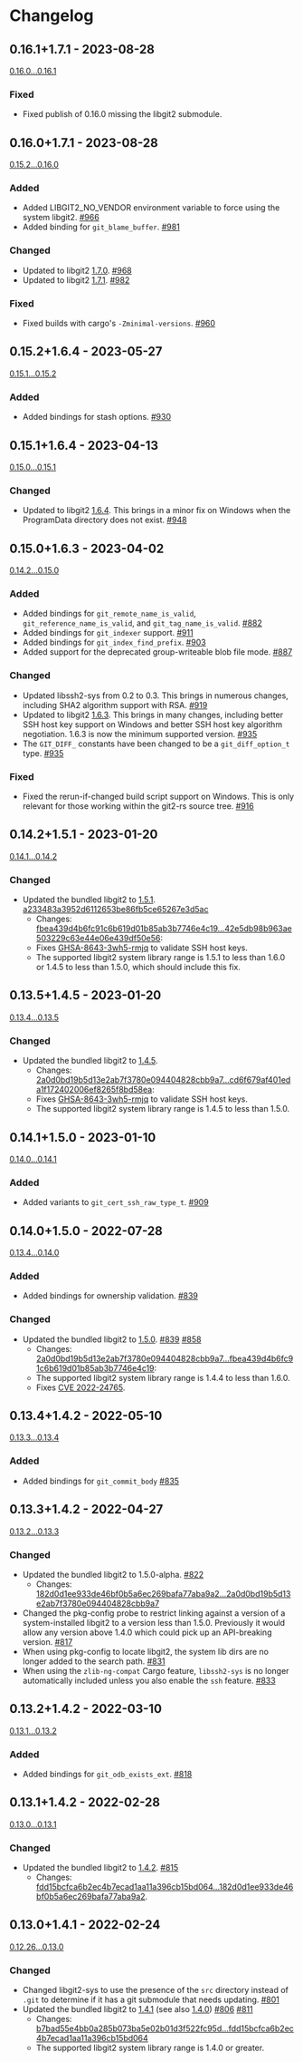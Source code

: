 # Changelog

## 0.16.1+1.7.1 - 2023-08-28
[0.16.0...0.16.1](https://github.com/rust-lang/git2-rs/compare/libgit2-sys-0.16.0+1.7.1...libgit2-sys-0.16.1+1.7.1)

### Fixed

- Fixed publish of 0.16.0 missing the libgit2 submodule.

## 0.16.0+1.7.1 - 2023-08-28
[0.15.2...0.16.0](https://github.com/rust-lang/git2-rs/compare/libgit2-sys-0.15.2+1.6.4...libgit2-sys-0.16.0+1.7.1)

### Added

- Added LIBGIT2_NO_VENDOR environment variable to force using the system libgit2.
  [#966](https://github.com/rust-lang/git2-rs/pull/966)
- Added binding for `git_blame_buffer`.
  [#981](https://github.com/rust-lang/git2-rs/pull/981)

### Changed

- Updated to libgit2 [1.7.0](https://github.com/libgit2/libgit2/releases/tag/v1.7.0).
  [#968](https://github.com/rust-lang/git2-rs/pull/968)
- Updated to libgit2 [1.7.1](https://github.com/libgit2/libgit2/releases/tag/v1.7.1).
  [#982](https://github.com/rust-lang/git2-rs/pull/982)

### Fixed

- Fixed builds with cargo's `-Zminimal-versions`.
  [#960](https://github.com/rust-lang/git2-rs/pull/960)


## 0.15.2+1.6.4 - 2023-05-27
[0.15.1...0.15.2](https://github.com/rust-lang/git2-rs/compare/libgit2-sys-0.15.1+1.6.4...libgit2-sys-0.15.2+1.6.4)

### Added

- Added bindings for stash options.
  [#930](https://github.com/rust-lang/git2-rs/pull/930)

## 0.15.1+1.6.4 - 2023-04-13
[0.15.0...0.15.1](https://github.com/rust-lang/git2-rs/compare/libgit2-sys-0.15.0+1.6.3...libgit2-sys-0.15.1+1.6.4)

### Changed

- Updated to libgit2 [1.6.4](https://github.com/libgit2/libgit2/releases/tag/v1.6.4).
  This brings in a minor fix on Windows when the ProgramData directory does not exist.
  [#948](https://github.com/rust-lang/git2-rs/pull/948)

## 0.15.0+1.6.3 - 2023-04-02
[0.14.2...0.15.0](https://github.com/rust-lang/git2-rs/compare/libgit2-sys-0.14.2+1.5.1...libgit2-sys-0.15.0+1.6.3)

### Added

- Added bindings for `git_remote_name_is_valid`, `git_reference_name_is_valid`, and `git_tag_name_is_valid`.
  [#882](https://github.com/rust-lang/git2-rs/pull/882)
- Added bindings for `git_indexer` support.
  [#911](https://github.com/rust-lang/git2-rs/pull/911)
- Added bindings for `git_index_find_prefix`.
  [#903](https://github.com/rust-lang/git2-rs/pull/903)
- Added support for the deprecated group-writeable blob file mode.
  [#887](https://github.com/rust-lang/git2-rs/pull/887)

### Changed

- Updated libssh2-sys from 0.2 to 0.3.
  This brings in numerous changes, including SHA2 algorithm support with RSA.
  [#919](https://github.com/rust-lang/git2-rs/pull/919)
- Updated to libgit2 [1.6.3](https://github.com/libgit2/libgit2/blob/main/docs/changelog.md#v163).
  This brings in many changes, including better SSH host key support on Windows and better SSH host key algorithm negotiation.
  1.6.3 is now the minimum supported version.
  [#935](https://github.com/rust-lang/git2-rs/pull/935)
- The `GIT_DIFF_` constants have been changed to be a `git_diff_option_t` type.
  [#935](https://github.com/rust-lang/git2-rs/pull/935)

### Fixed

- Fixed the rerun-if-changed build script support on Windows. This is only relevant for those working within the git2-rs source tree.
  [#916](https://github.com/rust-lang/git2-rs/pull/916)

## 0.14.2+1.5.1 - 2023-01-20
[0.14.1...0.14.2](https://github.com/rust-lang/git2-rs/compare/libgit2-sys-0.14.1+1.5.0...libgit2-sys-0.14.2+1.5.1)

### Changed
- Updated the bundled libgit2 to [1.5.1](https://github.com/libgit2/libgit2/releases/tag/v1.5.1).
  [a233483a3952d6112653be86fb5ce65267e3d5ac](https://github.com/rust-lang/git2-rs/commit/a233483a3952d6112653be86fb5ce65267e3d5ac)
  - Changes: [fbea439d4b6fc91c6b619d01b85ab3b7746e4c19...42e5db98b963ae503229c63e44e06e439df50e56](https://github.com/libgit2/libgit2/compare/fbea439d4b6fc91c6b619d01b85ab3b7746e4c19...42e5db98b963ae503229c63e44e06e439df50e56):
  - Fixes [GHSA-8643-3wh5-rmjq](https://github.com/libgit2/libgit2/security/advisories/GHSA-8643-3wh5-rmjq) to validate SSH host keys.
  - The supported libgit2 system library range is 1.5.1 to less than 1.6.0 or 1.4.5 to less than 1.5.0, which should include this fix.

## 0.13.5+1.4.5 - 2023-01-20
[0.13.4...0.13.5](https://github.com/rust-lang/git2-rs/compare/libgit2-sys-0.13.4+1.4.2...libgit2-sys-0.13.5+1.4.5)

### Changed
- Updated the bundled libgit2 to [1.4.5](https://github.com/libgit2/libgit2/releases/tag/v1.4.5).
  - Changes: [2a0d0bd19b5d13e2ab7f3780e094404828cbb9a7...cd6f679af401eda1f172402006ef8265f8bd58ea](https://github.com/libgit2/libgit2/compare/2a0d0bd19b5d13e2ab7f3780e094404828cbb9a7...cd6f679af401eda1f172402006ef8265f8bd58ea):
  - Fixes [GHSA-8643-3wh5-rmjq](https://github.com/libgit2/libgit2/security/advisories/GHSA-8643-3wh5-rmjq) to validate SSH host keys.
  - The supported libgit2 system library range is 1.4.5 to less than 1.5.0.

## 0.14.1+1.5.0 - 2023-01-10
[0.14.0...0.14.1](https://github.com/rust-lang/git2-rs/compare/libgit2-sys-0.14.0+1.5.0...libgit2-sys-0.14.1+1.5.0)

### Added
- Added variants to `git_cert_ssh_raw_type_t`.
  [#909](https://github.com/rust-lang/git2-rs/pull/909)

## 0.14.0+1.5.0 - 2022-07-28
[0.13.4...0.14.0](https://github.com/rust-lang/git2-rs/compare/libgit2-sys-0.13.4+1.4.2...libgit2-sys-0.14.0+1.5.0)

### Added
- Added bindings for ownership validation.
  [#839](https://github.com/rust-lang/git2-rs/pull/839)

### Changed

- Updated the bundled libgit2 to [1.5.0](https://github.com/libgit2/libgit2/releases/tag/v1.5.0).
  [#839](https://github.com/rust-lang/git2-rs/pull/839)
  [#858](https://github.com/rust-lang/git2-rs/pull/858)
  - Changes: [2a0d0bd19b5d13e2ab7f3780e094404828cbb9a7...fbea439d4b6fc91c6b619d01b85ab3b7746e4c19](https://github.com/libgit2/libgit2/compare/2a0d0bd19b5d13e2ab7f3780e094404828cbb9a7...fbea439d4b6fc91c6b619d01b85ab3b7746e4c19):
  - The supported libgit2 system library range is 1.4.4 to less than 1.6.0.
  - Fixes [CVE 2022-24765](https://github.com/libgit2/libgit2/releases/tag/v1.4.3).

## 0.13.4+1.4.2 - 2022-05-10
[0.13.3...0.13.4](https://github.com/rust-lang/git2-rs/compare/libgit2-sys-0.13.3+1.4.2...libgit2-sys-0.13.4+1.4.2)

### Added
- Added bindings for `git_commit_body`
  [#835](https://github.com/rust-lang/git2-rs/pull/835)

## 0.13.3+1.4.2 - 2022-04-27
[0.13.2...0.13.3](https://github.com/rust-lang/git2-rs/compare/libgit2-sys-0.13.2+1.4.2...libgit2-sys-0.13.3+1.4.2)

### Changed
- Updated the bundled libgit2 to 1.5.0-alpha.
  [#822](https://github.com/rust-lang/git2-rs/pull/822)
  - Changes: [182d0d1ee933de46bf0b5a6ec269bafa77aba9a2...2a0d0bd19b5d13e2ab7f3780e094404828cbb9a7](https://github.com/libgit2/libgit2/compare/182d0d1ee933de46bf0b5a6ec269bafa77aba9a2...2a0d0bd19b5d13e2ab7f3780e094404828cbb9a7)
- Changed the pkg-config probe to restrict linking against a version of a system-installed libgit2 to a version less than 1.5.0.
  Previously it would allow any version above 1.4.0 which could pick up an API-breaking version.
  [#817](https://github.com/rust-lang/git2-rs/pull/817)
- When using pkg-config to locate libgit2, the system lib dirs are no longer added to the search path.
  [#831](https://github.com/rust-lang/git2-rs/pull/831)
- When using the `zlib-ng-compat` Cargo feature, `libssh2-sys` is no longer automatically included unless you also enable the `ssh` feature.
  [#833](https://github.com/rust-lang/git2-rs/pull/833)

## 0.13.2+1.4.2 - 2022-03-10
[0.13.1...0.13.2](https://github.com/rust-lang/git2-rs/compare/libgit2-sys-0.13.1+1.4.2...libgit2-sys-0.13.2+1.4.2)

### Added
- Added bindings for `git_odb_exists_ext`.
  [#818](https://github.com/rust-lang/git2-rs/pull/818)

## 0.13.1+1.4.2 - 2022-02-28
[0.13.0...0.13.1](https://github.com/rust-lang/git2-rs/compare/libgit2-sys-0.13.0+1.4.1...libgit2-sys-0.13.1+1.4.2)

### Changed
- Updated the bundled libgit2 to [1.4.2](https://github.com/libgit2/libgit2/releases/tag/v1.4.2).
  [#815](https://github.com/rust-lang/git2-rs/pull/815)
  - Changes: [fdd15bcfca6b2ec4b7ecad1aa11a396cb15bd064...182d0d1ee933de46bf0b5a6ec269bafa77aba9a2](https://github.com/libgit2/libgit2/compare/fdd15bcfca6b2ec4b7ecad1aa11a396cb15bd064...182d0d1ee933de46bf0b5a6ec269bafa77aba9a2).

## 0.13.0+1.4.1 - 2022-02-24
[0.12.26...0.13.0](https://github.com/rust-lang/git2-rs/compare/libgit2-sys-0.12.26+1.3.0...libgit2-sys-0.13.0+1.4.1)

### Changed
- Changed libgit2-sys to use the presence of the `src` directory instead of `.git` to determine if it has a git submodule that needs updating.
  [#801](https://github.com/rust-lang/git2-rs/pull/801)
- Updated the bundled libgit2 to [1.4.1](https://github.com/libgit2/libgit2/releases/tag/v1.4.1) (see also [1.4.0](https://github.com/libgit2/libgit2/releases/tag/v1.4.0))
  [#806](https://github.com/rust-lang/git2-rs/pull/806)
  [#811](https://github.com/rust-lang/git2-rs/pull/811)
  - Changes: [b7bad55e4bb0a285b073ba5e02b01d3f522fc95d...fdd15bcfca6b2ec4b7ecad1aa11a396cb15bd064](https://github.com/libgit2/libgit2/compare/b7bad55e4bb0a285b073ba5e02b01d3f522fc95d...fdd15bcfca6b2ec4b7ecad1aa11a396cb15bd064)
  - The supported libgit2 system library range is 1.4.0 or greater.

